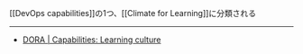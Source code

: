 [[DevOps capabilities]]の1つ、[[Climate for Learning]]に分類される

---

- [DORA | Capabilities: Learning culture](https://dora.dev/capabilities/learning-culture/)